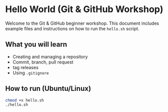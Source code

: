 
# Hello World (Git & GitHub Workshop)

Welcome to the Git & GitHub beginner workshop.
This document includes example files and instructions on how to run the `hello.sh` script.

## What you will learn
- Creating and managing a repository
- Commit, branch, pull request
- tag releases
- Using `.gitignore`

## How to run (Ubuntu/Linux)
```bash
chmod +x hello.sh
./hello.sh


